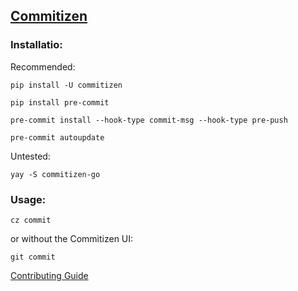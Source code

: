 ## [Commitizen](https://commitizen-tools.github.io/commitizen/)

### Installatio:

Recommended:

```pip install -U commitizen```

```pip install pre-commit```

```pre-commit install --hook-type commit-msg --hook-type pre-push```

```pre-commit autoupdate```

Untested:

```yay -S commitizen-go```

### Usage:

```cz commit```

or without the Commitizen UI: 

```git commit```

[Contributing Guide]("./CONTRIBUTING.md")
